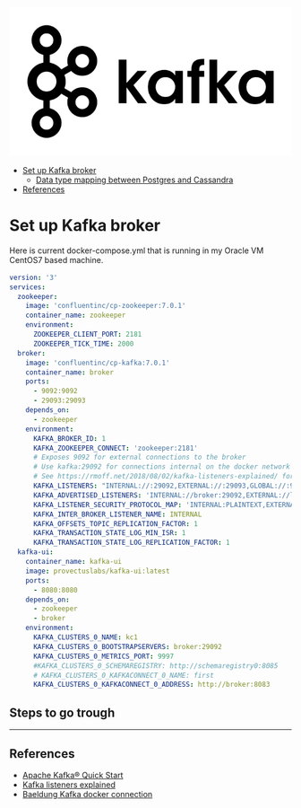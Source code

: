 <p align="center"><img src="../img/kafkalogo.png"></p>

* [Set up Kafka broker](#Set-up-Kafka-broker)  
   * [Data type mapping between Postgres and Cassandra](#Data-type-mapping-between-Postgres-and-Cassandra) 
* [References](#References)

# Set up Kafka broker
Here is current docker-compose.yml that is running in my Oracle VM CentOS7 based machine.  
```YAML
version: '3'
services:
  zookeeper:
    image: 'confluentinc/cp-zookeeper:7.0.1'
    container_name: zookeeper
    environment:
      ZOOKEEPER_CLIENT_PORT: 2181
      ZOOKEEPER_TICK_TIME: 2000
  broker:
    image: 'confluentinc/cp-kafka:7.0.1'
    container_name: broker
    ports:
      - 9092:9092
      - 29093:29093
    depends_on:
      - zookeeper
    environment:
      KAFKA_BROKER_ID: 1
      KAFKA_ZOOKEEPER_CONNECT: 'zookeeper:2181'
      # Exposes 9092 for external connections to the broker
      # Use kafka:29092 for connections internal on the docker network
      # See https://rmoff.net/2018/08/02/kafka-listeners-explained/ for details
      KAFKA_LISTENERS: "INTERNAL://:29092,EXTERNAL://:29093,GLOBAL://:9092"
      KAFKA_ADVERTISED_LISTENERS: 'INTERNAL://broker:29092,EXTERNAL://localhost:29093,GLOBAL://192.168.56.103:9092'
      KAFKA_LISTENER_SECURITY_PROTOCOL_MAP: 'INTERNAL:PLAINTEXT,EXTERNAL:PLAINTEXT,GLOBAL:PLAINTEXT'
      KAFKA_INTER_BROKER_LISTENER_NAME: INTERNAL
      KAFKA_OFFSETS_TOPIC_REPLICATION_FACTOR: 1
      KAFKA_TRANSACTION_STATE_LOG_MIN_ISR: 1
      KAFKA_TRANSACTION_STATE_LOG_REPLICATION_FACTOR: 1
  kafka-ui:
    container_name: kafka-ui
    image: provectuslabs/kafka-ui:latest
    ports:
      - 8080:8080
    depends_on:
      - zookeeper
      - broker
    environment:
      KAFKA_CLUSTERS_0_NAME: kc1
      KAFKA_CLUSTERS_0_BOOTSTRAPSERVERS: broker:29092
      KAFKA_CLUSTERS_0_METRICS_PORT: 9997
      #KAFKA_CLUSTERS_0_SCHEMAREGISTRY: http://schemaregistry0:8085
      # KAFKA_CLUSTERS_0_KAFKACONNECT_0_NAME: first
      KAFKA_CLUSTERS_0_KAFKACONNECT_0_ADDRESS: http://broker:8083
```

## Steps to go trough


___
## References
* [Apache Kafka® Quick Start](https://developer.confluent.io/quickstart/kafka-docker/)  
* [Kafka listeners explained](https://rmoff.net/2018/08/02/kafka-listeners-explained/)  
* [Baeldung Kafka docker connection](https://www.baeldung.com/kafka-docker-connection)  
